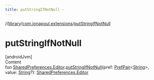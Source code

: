 ```yaml
---
title: putStringIfNotNull -
---
```

//[library](../../index.md)/[com.jonapoul.extensions](index.md)/[putStringIfNotNull](put-string-if-not-null.md)



# putStringIfNotNull  
[androidJvm]  
Content  
fun [SharedPreferences.Editor](https://developer.android.com/reference/kotlin/android/content/SharedPreferences.Editor.html).[putStringIfNotNull](put-string-if-not-null.md)(pref: [PrefPair](-pref-pair/index.md)<[String](https://kotlinlang.org/api/latest/jvm/stdlib/kotlin/-string/index.html)>, value: [String](https://kotlinlang.org/api/latest/jvm/stdlib/kotlin/-string/index.html)?): [SharedPreferences.Editor](https://developer.android.com/reference/kotlin/android/content/SharedPreferences.Editor.html)  



